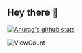 
## Hey there 👋

[![Anurag's github stats](https://github-readme-stats.vercel.app/api?username=Conor-Burns&show_icons=true&theme=gotham&include_all_commits=true)](https://github.com/anuraghazra/github-readme-stats)

![ViewCount](https://views.whatilearened.today/views/github/Conor-Burns/views.svg?cache=remove)
